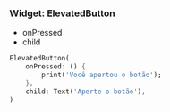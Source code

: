### Widget: ElevatedButton
- onPressed
- child

```dart
ElevatedButton(
    onPressed: () {
        print('Você apertou o botão');
    },
    child: Text('Aperte o botão'),
)
```